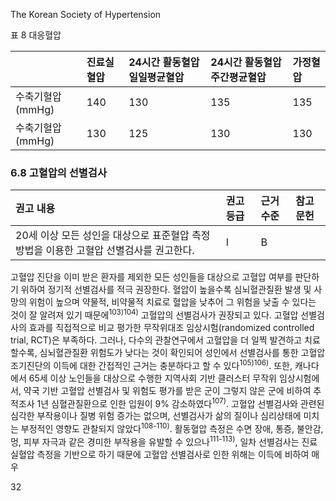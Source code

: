 The Korean Society of Hypertension

표 8 대응혈압

| | 진료실혈압 | 24시간 활동혈압 일일평균혈압 | 24시간 활동혈압 주간평균혈압 | 가정혈압 |
|:---|:---|:---|:---|:---|
| 수축기혈압(mmHg) | 140 | 130 | 135 | 135 |
| 수축기혈압(mmHg) | 130 | 125 | 130 | 130 |

### 6.8 고혈압의 선별검사

| 권고 내용 | 권고 등급 | 근거 수준 | 참고 문헌 |
|:---|:---|:---|:---|
| 20세 이상 모든 성인을 대상으로 표준혈압 측정 방법을 이용한 고혈압 선별검사를 권고한다. | I | B | |

고혈압 진단을 이미 받은 환자를 제외한 모든 성인들을 대상으로 고혈압 여부를 판단하기 위하여 정기적 선별검사를 적극 권장한다.
혈압이 높을수록 심뇌혈관질환 발생 및 사망의 위험이 높으며 약물적, 비약물적 치료로 혈압을 낮추어 그 위험을 낮출 수 있다는 것이 잘 알려져 있기 때문에<sup>103)104)</sup> 고혈압의 선별검사가 권장되고 있다. 고혈압 선별검사의 효과를 직접적으로 비교 평가한 무작위대조 임상시험(randomized controlled trial, RCT)은 부족하다. 그러나, 다수의 관찰연구에서 고혈압을 더 일찍 발견하고 치료할수록, 심뇌혈관질환 위험도가 낮다는 것이 확인되어 성인에서 선별검사를 통한 고혈압 조기진단의 이득에 대한 간접적인 근거는 충분하다고 할 수 있다<sup>105)106)</sup>. 또한, 캐나다에서 65세 이상 노인들을 대상으로 수행한 지역사회 기반 클러스터 무작위 임상시험에서, 약국 기반 고혈압 선별검사 및 위험도 평가를 받은 군이 그렇지 않은 군에 비하여 추적조사 1년 심혈관질환으로 인한 입원이 9% 감소하였다<sup>107)</sup>. 고혈압 선별검사와 관련된 심각한 부작용이나 질병 위험 증가는 없으며, 선별검사가 삶의 질이나 심리상태에 미치는 부정적인 영향도 관찰되지 않았다<sup>108-110)</sup>. 활동혈압 측정은 수면 장애, 통증, 불안감, 멍, 피부 자극과 같은 경미한 부작용을 유발할 수 있으나<sup>111-113)</sup>, 일차 선별검사는 진료실혈압 측정을 기반으로 하기 때문에 고혈압 선별검사로 인한 위해는 이득에 비하여 매우

<PAGE>32